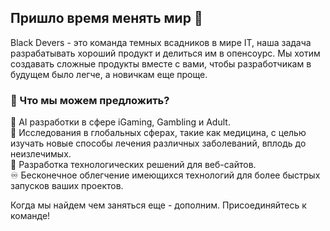 ## Пришло время менять мир 👋

Black Devers - это команда темных всадников в мире IT, наша задача разрабатывать хороший продукт и делиться им в опенсоурс. Мы хотим создавать сложные продукты вместе с вами, чтобы разработчикам в будущем было легче, а новичкам еще проще.
### 🤔 Что мы можем предложить?
🤩 AI разработки в сфере iGaming, Gambling и Adult.   
🐾 Исследования в глобальных сферах, такие как медицина, с целью изучать новые способы лечения различных заболеваний, вплодь до неизлечимых.   
💎 Разработка технологических решений для веб-сайтов.  
♾️ Бесконечное облегчение имеющихся технологий для более быстрых запусков ваших проектов.

Когда мы найдем чем заняться еще - дополним. Присоединяйтесь к команде!

<!--
**Here are some ideas to get you started:**

🙋‍♀️ A short introduction - what is your organization all about?
🌈 Contribution guidelines - how can the community get involved?
👩‍💻 Useful resources - where can the community find your docs? Is there anything else the community should know?
🍿 Fun facts - what does your team eat for breakfast?
🧙 Remember, you can do mighty things with the power of [Markdown](https://docs.github.com/github/writing-on-github/getting-started-with-writing-and-formatting-on-github/basic-writing-and-formatting-syntax)
-->
